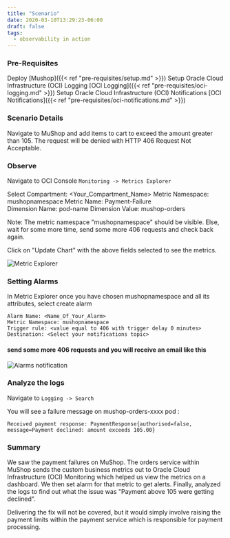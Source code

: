 ```yaml
---
title: "Scenario"
date: 2020-03-10T13:29:23-06:00
draft: false
tags:
  - observability in action
---
```


### Pre-Requisites

Deploy [Mushop]({{< ref "pre-requisites/setup.md" >}})
Setup Oracle Cloud Infrastructure (OCI) Logging [OCI Logging]({{< ref "pre-requisites/oci-logging.md" >}})
Setup Oracle Cloud Infrastructure (OCI) Notifications [OCI Notifications]({{< ref "pre-requisites/oci-notifications.md" >}})

### Scenario Details

Navigate to MuShop and add items to cart to exceed the amount greater than 105.
The request will be denied with HTTP 406 Request Not Acceptable.

### Observe

Navigate to OCI Console ``Monitoring -> Metrics Explorer``

Select 
    Compartment: <Your_Compartment_Name>
    Metric Namespace: mushopnamespace
    Metric Name: Payment-Failure    
    Dimension Name: pod-name
    Dimension Value: mushop-orders

Note: The metric namespace "mushopnamespace" should be visible. Else, wait for some more time, send some more 406 requests and check back again.

Click on "Update Chart" with the above fields selected to see the metrics.

![Metric Explorer](../../images/metric-explorer.png)

### Setting Alarms

In Metric Explorer once you have chosen mushopnamespace and all its attributes, select create alarm

    Alarm Name: <Name_Of_Your_Alarm>
    Metric Namespace: mushopnamespace
    Trigger rule: <value equal to 406 with trigger delay 0 minutes>
    Destination: <Select your notifications topic>

#### send some more 406 requests and you will receive an email like this

![Alarms notification](../../images/alarm-mail.png)

### Analyze the logs

Navigate to ```Logging -> Search```

You will see a failure message on mushop-orders-xxxx pod :

```Received payment response: PaymentResponse{authorised=false, message=Payment declined: amount exceeds 105.00}```

### Summary

We saw the payment failures on MuShop. The orders service within MuShop sends the custom business metrics out to Oracle Cloud Infrastructure (OCI) Monitoring which helped us view the metrics on a dashboard. We then set alarm for that metric to get alerts. Finally, analyzed the logs to find out what the issue was "Payment above 105 were getting declined".

Delivering the fix will not be covered, but it would simply involve raising the payment limits within the payment service which is responsible for payment processing. 
